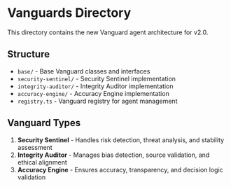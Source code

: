 # Vanguards Directory

This directory contains the new Vanguard agent architecture for v2.0.

## Structure

- `base/` - Base Vanguard classes and interfaces
- `security-sentinel/` - Security Sentinel implementation
- `integrity-auditor/` - Integrity Auditor implementation  
- `accuracy-engine/` - Accuracy Engine implementation
- `registry.ts` - Vanguard registry for agent management

## Vanguard Types

1. **Security Sentinel** - Handles risk detection, threat analysis, and stability assessment
2. **Integrity Auditor** - Manages bias detection, source validation, and ethical alignment
3. **Accuracy Engine** - Ensures accuracy, transparency, and decision logic validation